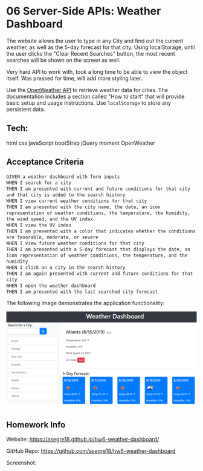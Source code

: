 # 06 Server-Side APIs: Weather Dashboard

The website allows the user to type in any City and find out the current weather, as well as the 5-day forecast for that city. Using localStorage, until the user clicks the "Clear Recent Searches" button, the most recent searches will be shown on the screen as well.

Very hard API to work with, took a long time to be able to view the object itself. Was pressed for time, will add more styling later.

Use the [OpenWeather API](https://openweathermap.org/api) to retrieve weather data for cities. The documentation includes a section called "How to start" that will provide basic setup and usage instructions. Use `localStorage` to store any persistent data.

## Tech:
html
css
javaScript
bootStrap
jQuery
moment
OpenWeather

## Acceptance Criteria

```
GIVEN a weather dashboard with form inputs
WHEN I search for a city
THEN I am presented with current and future conditions for that city and that city is added to the search history
WHEN I view current weather conditions for that city
THEN I am presented with the city name, the date, an icon representation of weather conditions, the temperature, the humidity, the wind speed, and the UV index
WHEN I view the UV index
THEN I am presented with a color that indicates whether the conditions are favorable, moderate, or severe
WHEN I view future weather conditions for that city
THEN I am presented with a 5-day forecast that displays the date, an icon representation of weather conditions, the temperature, and the humidity
WHEN I click on a city in the search history
THEN I am again presented with current and future conditions for that city
WHEN I open the weather dashboard
THEN I am presented with the last searched city forecast
```

The following image demonstrates the application functionality:

![weather dashboard demo](./Assets/06-server-side-apis-homework-demo.png)

## Homework Info

Website:
https://asegre18.github.io/hw6-weather-dashboard/

GitHub Repo:
https://github.com/asegre18/hw6-weather-dashboard

Screenshot:
